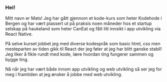 ### Hei!

Mitt navn er Mats! Jeg har gått gjennom et kode-kurs som heter Kodehode i Bergen og har vært plassert ut på praksis noen måneder hos et startup selskap på haukeland som heter CanEat og fått litt innsikt i app utvikling via React Native.

På selve kurset jobbet jeg med diverse kodespråk som basic html, css men mesteparten av tiden gikk til React der jeg føler at jeg har blitt ganske stabil! Jeg liker å fikle rundt med kode, lære hvordan ting fungerer sammen og bygge ting.

Nå når jeg har vært både innom app utvikling og web utvikling så ser jeg for meg i framtiden at jeg ønsker å jobbe med web utvikling.

